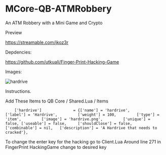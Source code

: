 # MCore-QB-ATMRobbery
An ATM Robbery with a Mini Game and Crypto 

Preview 

https://streamable.com/jkoz3r

Depdencies:

https://github.com/utkuali/Finger-Print-Hacking-Game

Images:

![hardrive](https://user-images.githubusercontent.com/91703151/164589085-2892134a-1535-43f1-aa0a-4cebbb093391.png)

Instructions. 

Add These Items to QB Core / Shared.Lua / Items 

``` 	['hardrive']              = {['name'] = 'hardrive',             ['label'] = 'Hardrive',         ['weight'] = 100,         ['type'] = 'item',         ['image'] = 'hardrive.png',         ['unique'] = false, ['useable'] = false,     ['shouldClose'] = false,   ['combinable'] = nil,   ['description'] = 'A Hardrive that needs to cracked'}, ```

To change the enter key for the hacking go to Client.Lua Around line 271 in FingerPrint HackingGame change to desired key 

